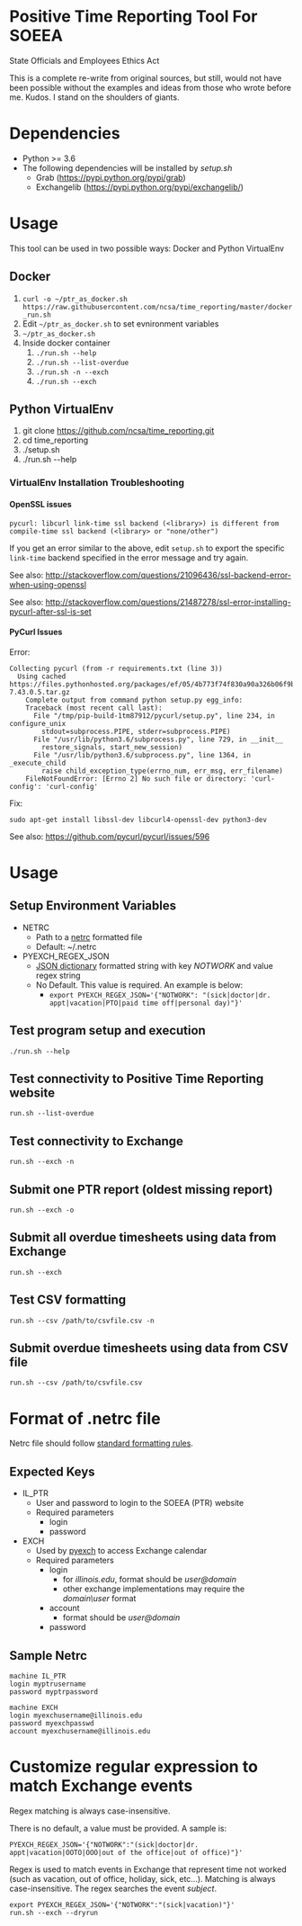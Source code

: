 # Positive Time Reporting Tool For SOEEA
State Officials and Employees Ethics Act

This is a complete re-write from original sources, but still, would not have been possible without the examples and ideas from those who wrote before me.  Kudos.  I stand on the shoulders of giants.

# Dependencies
* Python >= 3.6
* The following dependencies will be installed by *setup.sh*
  * Grab (https://pypi.python.org/pypi/grab)
  * Exchangelib (https://pypi.python.org/pypi/exchangelib/)

# Usage
This tool can be used in two possible ways: Docker and Python VirtualEnv

## Docker
1. `curl -o ~/ptr_as_docker.sh https://raw.githubusercontent.com/ncsa/time_reporting/master/docker_run.sh`
1. Edit `~/ptr_as_docker.sh` to set evnironment variables
1. `~/ptr_as_docker.sh`
1. Inside docker container
   1. `./run.sh --help`
   1. `./run.sh --list-overdue`
   1. `./run.sh -n --exch`
   1. `./run.sh --exch`

## Python VirtualEnv
1. git clone https://github.com/ncsa/time_reporting.git
1. cd time_reporting
1. ./setup.sh
1. ./run.sh --help

### VirtualEnv Installation Troubleshooting
#### OpenSSL issues
```
pycurl: libcurl link-time ssl backend (<library>) is different from compile-time ssl backend (<library> or "none/other")
```
If you get an error similar to the above, edit `setup.sh` to export the specific `link-time` backend specified in the error message and try again.

See also: http://stackoverflow.com/questions/21096436/ssl-backend-error-when-using-openssl

See also: http://stackoverflow.com/questions/21487278/ssl-error-installing-pycurl-after-ssl-is-set

#### PyCurl Issues
Error:
```
Collecting pycurl (from -r requirements.txt (line 3))
  Using cached https://files.pythonhosted.org/packages/ef/05/4b773f74f830a90a326b06f9b24e65506302ab049e825a3c0b60b1a6e26a/pycurl-7.43.0.5.tar.gz
    Complete output from command python setup.py egg_info:
    Traceback (most recent call last):
      File "/tmp/pip-build-1tm87912/pycurl/setup.py", line 234, in configure_unix
        stdout=subprocess.PIPE, stderr=subprocess.PIPE)
      File "/usr/lib/python3.6/subprocess.py", line 729, in __init__
        restore_signals, start_new_session)
      File "/usr/lib/python3.6/subprocess.py", line 1364, in _execute_child
        raise child_exception_type(errno_num, err_msg, err_filename)
    FileNotFoundError: [Errno 2] No such file or directory: 'curl-config': 'curl-config'

```
Fix:
```
sudo apt-get install libssl-dev libcurl4-openssl-dev python3-dev
```
See also: https://github.com/pycurl/pycurl/issues/596

# Usage
## Setup Environment Variables
* NETRC
  * Path to a [netrc](https://www.gnu.org/software/inetutils/manual/html_node/The-_002enetrc-file.html) formatted file
  * Default: ~/.netrc
* PYEXCH_REGEX_JSON
  * [JSON dictionary](https://www.w3resource.com/JSON/structures.php) formatted string with key _NOTWORK_ and value regex string
  * No Default. This value is required. An example is below:
      * `export PYEXCH_REGEX_JSON='{"NOTWORK": "(sick|doctor|dr. appt|vacation|PTO|paid time off|personal day)"}'`

## Test program setup and execution
```
./run.sh --help
```

## Test connectivity to Positive Time Reporting website
```
run.sh --list-overdue
```

## Test connectivity to Exchange
```
run.sh --exch -n
```

## Submit one PTR report (oldest missing report)
```
run.sh --exch -o 
```

## Submit all overdue timesheets using data from Exchange
```
run.sh --exch
```

## Test CSV formatting
```
run.sh --csv /path/to/csvfile.csv -n
```

## Submit overdue timesheets using data from CSV file
```
run.sh --csv /path/to/csvfile.csv
```

# Format of **.netrc** file
Netrc file should follow 
[standard formatting rules](https://www.gnu.org/software/inetutils/manual/html_node/The-_002enetrc-file.html).

## Expected Keys
* IL_PTR
  * User and password to login to the SOEEA (PTR) website
  * Required parameters
    * login
    * password
* EXCH
  * Used by [pyexch](https://github.com/andylytical/pyexch) to access Exchange calendar
  * Required parameters
    * login
      * for *illinois.edu*, format should be *user@domain*
      * other exchange implementations may require the *domain\user*  format
    * account
      * format should be *user@domain*
    * password

## Sample Netrc
```
machine IL_PTR
login myptrusername
password myptrpassword

machine EXCH
login myexchusername@illinois.edu
password myexchpasswd
account myexchusername@illinois.edu
```

# Customize regular expression to match Exchange events
Regex matching is always case-insensitive.

There is no default, a value must be provided. A sample is:
```
PYEXCH_REGEX_JSON='{"NOTWORK":"(sick|doctor|dr. appt|vacation|OOTO|OOO|out of the office|out of office)"}'
```

Regex is used to match events in Exchange that represent time not worked (such as
vacation, out of office, holiday, sick, etc...). Matching is always case-insensitive.
 The regex searches the event *subject*.
```
export PYEXCH_REGEX_JSON='{"NOTWORK":"(sick|vacation)"}'
run.sh --exch --dryrun
```
